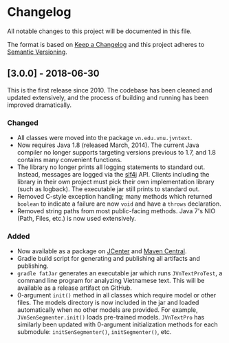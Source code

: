 # Changelog

All notable changes to this project will be documented in this file.

The format is based on [Keep a Changelog](http://keepachangelog.com/en/1.0.0/)
and this project adheres to [Semantic Versioning](http://semver.org/spec/v2.0.0.html).

## [3.0.0] - 2018-06-30

This is the first release since 2010. The codebase has been cleaned and updated extensively, and the process of building and running has been improved dramatically.

### Changed

* All classes were moved into the package `vn.edu.vnu.jvntext`.
* Now requires Java 1.8 (released March, 2014). The current Java compiler no longer supports targeting versions previous to 1.7, and 1.8 contains many convenient functions.
* The library no longer prints all logging statements to standard out. Instead, messages are logged via the [slf4j](https://www.slf4j.org/) API. Clients including the library in their own project must pick their own implementation library (such as logback). The executable jar still prints to standard out.
* Removed C-style exception handling; many methods which returned `boolean` to indicate a failure are now `void` and have a `throws` declaration.
* Removed string paths from most public-facing methods. Java 7's NIO (Path, Files, etc.) is now used extensively.

### Added

* Now available as a package on [JCenter](https://bintray.com/bintray/jcenter) and [Maven Central](https://search.maven.org/).
* Gradle build script for generating and publishing all artifacts and publishing.
* `gradle fatJar` generates an executable jar which runs `JVnTextProTest`, a command line program for analyzing Vietnamese text. This will be available as a release artifact on GitHub.
* 0-argument `init()` method in all classes which require model or other files. The models directory is now included in the jar and loaded automatically when no other models are provided. For example, `JVnSenSegmenter.init()` loads pre-trained models. `JVnTextPro` has similarly been updated with 0-argument initialization methods for each submodule: `initSenSegmenter()`, `initSegmenter()`, etc.
